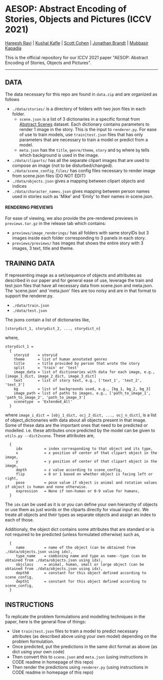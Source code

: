 # AESOP: Abstract Encoding of Stories, Objects and Pictures (ICCV 2021)
[Hareesh Ravi](https://hareesh-ravi.github.io/) | [Kushal Kafle](https://kushalkafle.com/) | [Scott Cohen](https://research.adobe.com/person/scott-cohen/) | [Jonathan Brandt](https://research.adobe.com/person/jonathan-brandt/) | [Mubbasir Kapadia](https://ivi.cs.rutgers.edu/) <br>

This is the official repository for our ICCV 2021 paper "AESOP: Abstract Encoding of Stories, Objects and Pictures". <br> 

---

## DATA

The data necessary for this repo are found in `data.zip` and are organized as follows
- `./data/stories/` is a directory of folders with two json files in each folder. 
    - `scene.json` is a list of 3 dictionaries in a specific format from [Abstract Scenes](https://github.com/GT-Vision-Lab/abstract_scenes_v002) dataset. Each dictionary contains parameters to render 1 image in the story. This is the input to `renderer.py`. For ease of use to train models, use `train|test.json` files that has only parameters that are necessary to train a model or predict from a model.
    - `meta.json` has the `title`, `genre/theme`, `story` and `bg` where `bg` tells which background is used in the image.
- `./data/cliparts/` has all the separate clipart images that are used to compose an image (not to be disturbed/changed).
- `./data/scene_config_files/` has config files necessary to render image from scene.json files (DO NOT EDIT)
- `./data/objects.json` gives a mapping between clipart objects and indices
- `./data/character_names.json` gives mapping between person names used in stories such as 'Mike' and 'Emily' to their names in scene.json.


#### RENDERING PREVIEWS

For ease of viewing, we also provide the pre-rendered previews in `previews.tar.gz` in the release tab which contains:

- `previews/image_renderings/` has all folders with same storyIDs but 3 images inside each folder corresponding to 3 panels in each story.
- `previews/previews/` has images that shows the entire story with 3 images, 3 text, title and theme.


## TRAINING DATA

If representing image as a set/sequence of objects and attributes as described in our paper and for general ease of use, leverage the train and test json files that have all necessary data from scene.json and meta.json. The 'scene.json' and 'meta.json' files are too noisy and are in that format to support the renderer.py.
- `./data/train.json`
- `./data/test.json` 

The jsons contain a list of dictionaries like,

```
[storydict_1, storydict_2, ..., storydict_n]
```

where, 

```
storydict_1 = 
  {
    storyid    = storyid 
    theme      = list of human annotated genres
    title      = title provided by person that wrote the story
    split      = 'train' or 'test'
    image_data = list of dictionaries with data for each image, e.g., [image_1_dict, image_2_dict, image_3_dict]
    text       = list of story text, e.g., ['text_1', 'text_2', 'text_3']
    bg         = list of backgrounds used, e.g., [bg_1, bg_2, bg_3]
    image_path = list of paths to images, e.g., ['path_to_image_1', 'path_to_image_2', 'path_to_image_3']
    scenetype  = 'Extended_All'
  }
```

where `image_i_dict = [obj_1_dict, ocj_2_dict, ..., ocj_n_dict]`, is a list of object_dictionaries with data about all objects present in that image. Some of these data are the important ones that need to be predicted or modelled. i.e. these attributes once predicted by the model can be given to `utils.py --dict2scene`. These attributes are, 
```
  {
     idx          = index corresponding to that object and its type,
     x            = x position of center of that clipart object in the image,
     y            = y position of center of that clipart object in the image,
     depth        = z value according to scene_config,
     flip         = 0 or 1 based on whether object is facing left or right,
     pose         = pose value if object is animal and rotation values if object is human and none otherwise.
     expression   = None if non-human or 0-9 value for humans,
  }
```
The `idx` can be used as it is or you can define your own hierarchy of objects or use them as just words or the cliparts directly for visual input etc. We treate all objects and their types as separate objects and assign an index to each of those.

Additionaly, the object dict contains some attributes that are standard or is not required to be predicted (unless formulated otherwise) such as,

```
  {
     name         = name of the object (can be obtained from ./data/objects.json using idx),
     type_name    = combining name and type as name--type (can be obtained from ./data/objects.json using idx),
     objclass     = animal, human, small or large object (can be obtained from ./data/objects.json using idx),
     depth0       = constant for this object defined according to scene_config,
     depth1       = constant for this object defined according to scene_config, 
  }
```

## INSTRUCTIONS

To replicate the problem formulations and modelling techniques in the paper, here is the general flow of things:

- Use `train|test.json` files to train a model to predict necessary attributes (as described above using your own model) depending on the problem formulation. 
- Once predicted, put the predictions in the same dict format as above (as dict using your own code)
- Then convert this to `scene.json` and `meta.json` (using instructions in CODE readme in homepage of this repo)
- Then render the predictions using `renderer.py` (using instructions in CODE readme in homepage of this repo)
